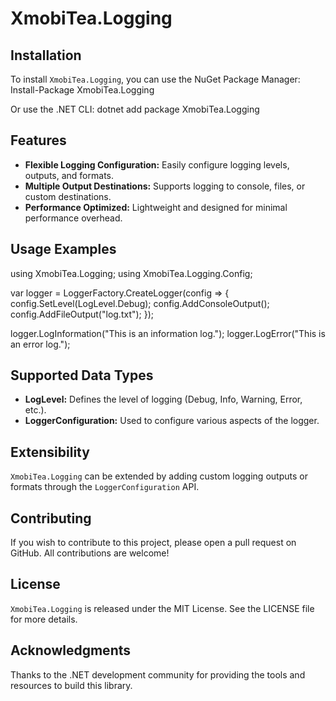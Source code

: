 # XmobiTea.Logging

## Installation

To install `XmobiTea.Logging`, you can use the NuGet Package Manager:
Install-Package XmobiTea.Logging

Or use the .NET CLI:
dotnet add package XmobiTea.Logging

## Features

- **Flexible Logging Configuration:** Easily configure logging levels, outputs, and formats.
- **Multiple Output Destinations:** Supports logging to console, files, or custom destinations.
- **Performance Optimized:** Lightweight and designed for minimal performance overhead.

## Usage Examples
using XmobiTea.Logging; using XmobiTea.Logging.Config;

var logger = LoggerFactory.CreateLogger(config => { config.SetLevel(LogLevel.Debug); config.AddConsoleOutput(); config.AddFileOutput("log.txt"); });

logger.LogInformation("This is an information log."); logger.LogError("This is an error log.");

## Supported Data Types

- **LogLevel:** Defines the level of logging (Debug, Info, Warning, Error, etc.).
- **LoggerConfiguration:** Used to configure various aspects of the logger.

## Extensibility

`XmobiTea.Logging` can be extended by adding custom logging outputs or formats through the `LoggerConfiguration` API.

## Contributing

If you wish to contribute to this project, please open a pull request on GitHub. All contributions are welcome!

## License

`XmobiTea.Logging` is released under the MIT License. See the LICENSE file for more details.

## Acknowledgments

Thanks to the .NET development community for providing the tools and resources to build this library.
